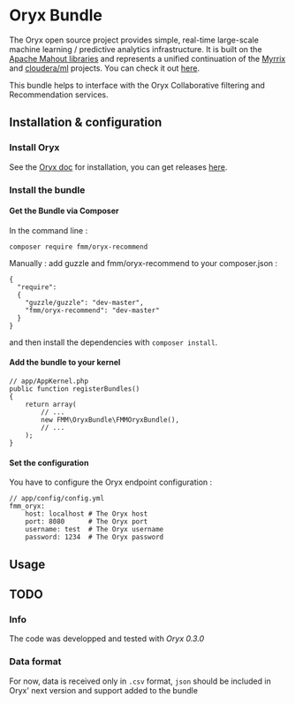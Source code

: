 Oryx Bundle
=======

The Oryx open source project provides simple, real-time large-scale machine learning / predictive analytics infrastructure. It is built on the [Apache Mahout libraries](http://mahout.apache.org/) and represents a unified continuation of the [Myrrix](http://myrrix.com) and
[cloudera/ml](https://github.com/cloudera/ml) projects. You can check it out [here](https://github.com/cloudera/oryx).

This bundle helps to interface with the Oryx Collaborative filtering and Recommendation services. 

Installation & configuration
----------------------

### Install Oryx

See the [Oryx doc](https://github.com/cloudera/oryx/wiki/Installation) for installation, you can get releases [here](https://github.com/cloudera/oryx/releases).

### Install the bundle

#### Get the Bundle via Composer

In the command line : 
```
composer require fmm/oryx-recommend
```

Manually : add guzzle and fmm/oryx-recommend to your composer.json : 
```
{
  "require": 
  {
    "guzzle/guzzle": "dev-master",
    "fmm/oryx-recommend": "dev-master"
  }
}
```
and then install the dependencies with `composer install`.

#### Add the bundle to your kernel

```
// app/AppKernel.php
public function registerBundles()
{
    return array(
        // ...
        new FMM\OryxBundle\FMMOryxBundle(),
        // ...
    );
}
```

#### Set the configuration

You have to configure the Oryx endpoint configuration :
```
// app/config/config.yml
fmm_oryx:
    host: localhost # The Oryx host
    port: 8080      # The Oryx port
    username: test  # The Oryx username
    password: 1234  # The Oryx password

```

Usage
-----


TODO
-----

### Info
The code was developped and tested with *Oryx 0.3.0*

### Data format
For now, data is received only in `.csv` format, `json` should be included in Oryx' next version and support added to the bundle

